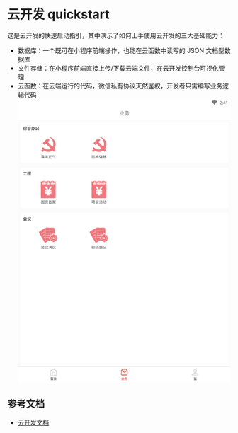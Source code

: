 # 云开发 quickstart

这是云开发的快速启动指引，其中演示了如何上手使用云开发的三大基础能力：

- 数据库：一个既可在小程序前端操作，也能在云函数中读写的 JSON 文档型数据库
- 文件存储：在小程序前端直接上传/下载云端文件，在云开发控制台可视化管理
- 云函数：在云端运行的代码，微信私有协议天然鉴权，开发者只需编写业务逻辑代码
![image](https://github.com/3829388vs/images/blob/main/MuMu20220216144134.png)
## 参考文档

- [云开发文档](https://developers.weixin.qq.com/miniprogram/dev/wxcloud/basis/getting-started.html)

